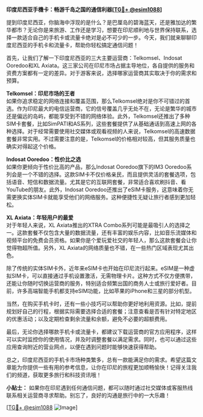**印度尼西亚手機卡：畅游千岛之国的通信利器[[TG💪+ @esim1088](https://t.me/s/esim1088)]**

提到印度尼西亚，你脑海中浮现的是什么？是巴厘岛的碧海蓝天，还是雅加达的繁华都市？无论你是来旅游、工作还是学习，想要在印尼顺利地与世界保持联系，选择一款适合自己的手机卡或流量卡绝对是必不可少的一步。今天，我们就来聊聊印度尼西亚的手机卡和流量卡，帮助你轻松搞定通信问题！

首先，让我们了解一下印度尼西亚的三大主要运营商：Telkomsel、Indosat Ooredoo和XL Axiata。这三家公司在印尼市场占据主导地位，各自提供的服务和资费方案都有一定的差异。对于游客来说，选择哪家运营商其实取决于你的需求和预算。

**Telkomsel：印尼市场的王者**  
如果你追求稳定的网络连接和覆盖范围，那么Telkomsel绝对是你不可错过的首选。作为印尼最大的电信运营商，它的信号覆盖几乎无处不在，无论是繁华的城市还是偏远的岛屿，都能享受到不错的网络体验。此外，Telkomsel还推出了多种SIM卡套餐，比如SimPATI和AS系列，这些套餐提供了从基础通话到高速上网的各种选择。对于经常需要使用社交媒体或观看视频的人来说，Telkomsel的高速数据套餐非常实用。不过需要注意的是，Telkomsel的价格相对较高，但其服务质量也确实对得起这个价格。

**Indosat Ooredoo：性价比之选**  
如果你更倾向于性价比高的产品，那么Indosat Ooredoo旗下的IM3 Ooredoo系列会是一个不错的选择。这款SIM卡不仅价格亲民，而且提供灵活的套餐选项，包括语音、短信和数据流量。尤其是它的互联网套餐，非常适合喜欢刷抖音、看YouTube的朋友。此外，Indosat Ooredoo还推出了eSIM卡服务，这意味着你无需更换实体SIM卡就能享受他们的网络服务。这种便捷性无疑让旅行者感到更加轻松。

**XL Axiata：年轻用户的最爱**  
对于年轻人来说，XL Axiata推出的XTRA Combo系列可能是最吸引人的选择之一。这款套餐不仅包含大量的数据流量，还有丰富的娱乐内容，比如音乐流媒体和视频平台的免费会员资格。如果你是个爱玩爱社交的年轻人，那么这款套餐会让你觉得物超所值。另外，XL Axiata的网络质量也不错，在一些热门区域表现尤其出色。

除了传统的实体SIM卡外，近年来eSIM卡也开始在印尼流行起来。eSIM是一种虚拟SIM卡，可以直接通过手机设置激活，无需物理卡片。这种方式不仅方便携带，还能让你随时切换运营商的服务，特别适合频繁出国的商务人士或旅行爱好者。目前，许多高端智能手机都支持eSIM功能，比如苹果的iPhone和三星的部分机型。

当然，在购买手机卡时，还有一些小技巧可以帮助你更好地利用资源。比如，提前规划好自己的行程，根据实际需要选择合适的套餐；注意查看是否有针对特定地区的优惠活动；以及定期检查剩余流量和余额，避免不必要的超额费用。

最后，无论你选择哪款手机卡或流量卡，都建议下载运营商的官方应用程序，这样可以实时监控你的使用情况，并及时调整套餐以满足需求。同时，也可以通过这些应用查询附近的营业网点，以便在遇到问题时能够快速获得帮助。

总之，印度尼西亚的手机卡市场种类繁多，总有一款能满足你的需求。希望这篇文章能为你提供一些有用的参考信息，让你在印尼的旅程更加顺畅愉快！记得关注我们的频道，获取更多旅行和科技资讯哦！

**小贴士：** 如果你在印尼遇到任何通信问题，都可以随时通过社交媒体或客服热线联系相关运营商寻求帮助。别忘了，良好的沟通是旅行中的一大乐趣！

[[TG💪+ @esim1088](https://t.me/s/esim1088) ![Image](https://i.postimg.cc/4NQfJmqS/Snipaste-2025-05-13-00-14-12.png)]